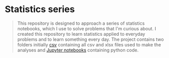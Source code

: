 # Statistics series

> This repository is designed to approach a series of statistics notebooks, which I use to solve problems that I'm curious about. I created this repository to learn statistics applied to everyday problems and to learn something every day. The project contains two folders initially [csv](csv) containing all csv and xlsx files used to make the analyses and [Jupyter notebooks](https://github.com/lucaspinheiro27/Python_statistics/tree/main/Jupyter%20notebooks) containing python code.






